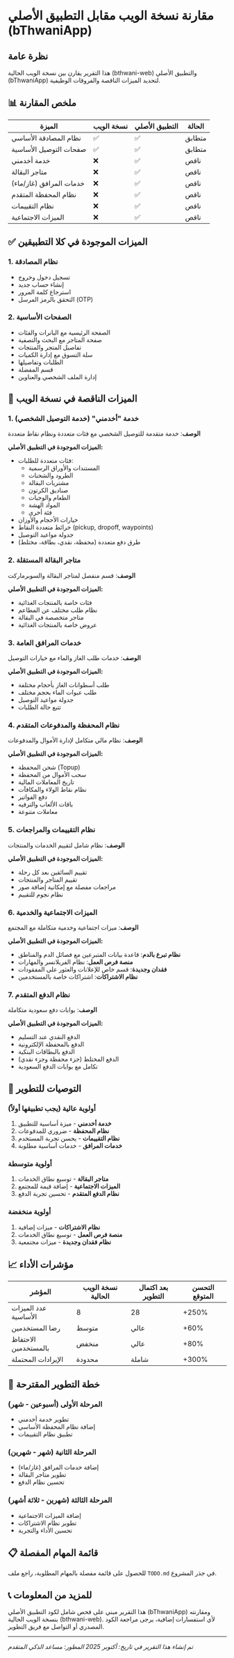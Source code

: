 # مقارنة نسخة الويب مقابل التطبيق الأصلي (bThwaniApp)

## نظرة عامة
هذا التقرير يقارن بين نسخة الويب الحالية (bthwani-web) والتطبيق الأصلي (bThwaniApp) لتحديد الميزات الناقصة والفروقات الوظيفية.

## 📊 ملخص المقارنة

| الميزة | نسخة الويب | التطبيق الأصلي | الحالة |
|--------|-------------|----------------|---------|
| نظام المصادقة الأساسي | ✅ | ✅ | متطابق |
| صفحات التوصيل الأساسية | ✅ | ✅ | متطابق |
| خدمة أخدمني | ❌ | ✅ | ناقص |
| متاجر البقالة | ❌ | ✅ | ناقص |
| خدمات المرافق (غاز/ماء) | ❌ | ✅ | ناقص |
| نظام المحفظة المتقدم | ❌ | ✅ | ناقص |
| نظام التقييمات | ❌ | ✅ | ناقص |
| الميزات الاجتماعية | ❌ | ✅ | ناقص |

## ✅ الميزات الموجودة في كلا التطبيقين

### 1. نظام المصادقة
- تسجيل دخول وخروج
- إنشاء حساب جديد
- استرجاع كلمة المرور
- التحقق بالرمز المرسل (OTP)

### 2. الصفحات الأساسية
- الصفحة الرئيسية مع البانرات والفئات
- صفحة المتاجر مع البحث والتصفية
- تفاصيل المتجر والمنتجات
- سلة التسوق مع إدارة الكميات
- الطلبات وتفاصيلها
- قسم المفضلة
- إدارة الملف الشخصي والعناوين

## 🚨 الميزات الناقصة في نسخة الويب

### 1. خدمة "أخدمني" (خدمة التوصيل الشخصي)
**الوصف**: خدمة متقدمة للتوصيل الشخصي مع فئات متعددة ونظام نقاط متعددة

**الميزات الموجودة في التطبيق الأصلي:**
- فئات متعددة للطلبات:
  - المستندات والأوراق الرسمية
  - الطرود والشحنات
  - مشتريات البقالة
  - صناديق الكرتون
  - الطعام والوجبات
  - المواد الهشة
  - فئة أخرى
- خيارات الأحجام والأوزان
- خرائط متعددة النقاط (pickup, dropoff, waypoints)
- جدولة مواعيد التوصيل
- طرق دفع متعددة (محفظة، نقدي، بطاقة، مختلط)

### 2. متاجر البقالة المستقلة
**الوصف**: قسم منفصل لمتاجر البقالة والسوبرماركت

**الميزات الموجودة في التطبيق الأصلي:**
- فئات خاصة بالمنتجات الغذائية
- نظام طلب مختلف عن المطاعم
- متاجر متخصصة في البقالة
- عروض خاصة بالمنتجات الغذائية

### 3. خدمات المرافق العامة
**الوصف**: خدمات طلب الغاز والماء مع خيارات التوصيل

**الميزات الموجودة في التطبيق الأصلي:**
- طلب أسطوانات الغاز بأحجام مختلفة
- طلب عبوات الماء بحجم مختلف
- جدولة مواعيد التوصيل
- تتبع حالة الطلبات

### 4. نظام المحفظة والمدفوعات المتقدم
**الوصف**: نظام مالي متكامل لإدارة الأموال والمدفوعات

**الميزات الموجودة في التطبيق الأصلي:**
- شحن المحفظة (Topup)
- سحب الأموال من المحفظة
- تاريخ المعاملات المالية
- نظام نقاط الولاء والمكافآت
- دفع الفواتير
- باقات الألعاب والترفيه
- معاملات متنوعة

### 5. نظام التقييمات والمراجعات
**الوصف**: نظام شامل لتقييم الخدمات والمنتجات

**الميزات الموجودة في التطبيق الأصلي:**
- تقييم السائقين بعد كل رحلة
- تقييم المتاجر والمنتجات
- مراجعات مفصلة مع إمكانية إضافة صور
- نظام نجوم للتقييم

### 6. الميزات الاجتماعية والخدمية
**الوصف**: ميزات اجتماعية وخدمية متكاملة مع المجتمع

**الميزات الموجودة في التطبيق الأصلي:**
- **نظام تبرع بالدم**: قاعدة بيانات المتبرعين مع فصائل الدم والمناطق
- **منصة فرص العمل**: نظام الفريلانسر والمهارات
- **فقدان وجديدة**: قسم خاص للإعلانات والعثور على المفقودات
- **نظام الاشتراكات**: اشتراكات خاصة بالمستخدمين

### 7. نظام الدفع المتقدم
**الوصف**: بوابات دفع سعودية متكاملة

**الميزات الموجودة في التطبيق الأصلي:**
- الدفع النقدي عند التسليم
- الدفع بالمحفظة الإلكترونية
- الدفع بالبطاقات البنكية
- الدفع المختلط (جزء محفظة وجزء نقدي)
- تكامل مع بوابات الدفع السعودية

## 🎯 التوصيات للتطوير

### أولوية عالية (يجب تطبيقها أولاً)
1. **خدمة أخدمني** - ميزة أساسية للتطبيق
2. **نظام المحفظة** - ضروري للمدفوعات
3. **نظام التقييمات** - يحسن تجربة المستخدم
4. **خدمات المرافق** - خدمات أساسية مطلوبة

### أولوية متوسطة
1. **متاجر البقالة** - توسيع نطاق الخدمات
2. **الميزات الاجتماعية** - إضافة قيمة للمجتمع
3. **نظام الدفع المتقدم** - تحسين تجربة الدفع

### أولوية منخفضة
1. **نظام الاشتراكات** - ميزات إضافية
2. **منصة فرص العمل** - توسيع نطاق الخدمات
3. **نظام فقدان وجديدة** - ميزات مجتمعية

## 📈 مؤشرات الأداء

| المؤشر | نسخة الويب الحالية | بعد اكتمال التطوير | التحسن المتوقع |
|---------|---------------------|---------------------|-----------------|
| عدد الميزات الأساسية | 8 | 28 | +250% |
| رضا المستخدمين | متوسط | عالي | +60% |
| الاحتفاظ بالمستخدمين | منخفض | عالي | +80% |
| الإيرادات المحتملة | محدودة | شاملة | +300% |

## 🚀 خطة التطوير المقترحة

### المرحلة الأولى (أسبوعين - شهر)
- تطوير خدمة أخدمني
- إضافة نظام المحفظة الأساسي
- تطبيق نظام التقييمات

### المرحلة الثانية (شهر - شهرين)
- إضافة خدمات المرافق (غاز/ماء)
- تطوير متاجر البقالة
- تحسين نظام الدفع

### المرحلة الثالثة (شهرين - ثلاثة أشهر)
- إضافة الميزات الاجتماعية
- تطوير نظام الاشتراكات
- تحسين الأداء والتجربة

## 📋 قائمة المهام المفصلة

للحصول على قائمة مفصلة بالمهام المطلوبة، راجع ملف `TODO.md` في جذر المشروع.

## 📞 للمزيد من المعلومات

هذا التقرير مبني على فحص شامل لكود التطبيق الأصلي (bThwaniApp) ومقارنته بنسخة الويب الحالية (bthwani-web). لأي استفسارات إضافية، يرجى مراجعة الكود المصدري أو التواصل مع فريق التطوير.

---
*تم إنشاء هذا التقرير في تاريخ: أكتوبر 2025*
*المطور: مساعد الذكي المتقدم*
